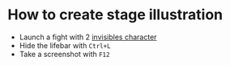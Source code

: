 How to create stage illustration
================================

- Launch a fight with 2 [invisibles character](https://github.com/mugen-launcher/invisible-character)
- Hide the lifebar with `Ctrl+L`
- Take a screenshot with `F12`
